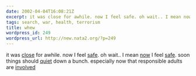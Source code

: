 ```yaml
---
date: 2002-04-04T16:08:21Z
excerpt: it was close for awhile. now I feel safe. oh wait.. I mean now...
tags: search, war, health, terrorism
title: whew
wordpress_id: 249
wordpress_url: http://new.nata2.org/?p=249
---
```


it was <a href="http://www.cnn.com/2002/HEALTH/04/04/marrying.cousins.ap/index.html">close</a> for awhile. now I feel <a href="http://www.cnn.com/2002/HEALTH/04/02/botox.approval.ap/index.html">safe</a>. oh wait.. I mean <a href="http://216.239.39.100/search?q=cache:PXpFJuqSx7IC:www.whitehouse.gov/news/releases/2001/11/20011108-13.html+war+Terrorism+destroy+Applause+patriotism&hl=en&ie=utf-8">now</a> I feel <a href="http://news.bbc.co.uk/hi/english/world/middle_east/newsid_1910000/1910925.stm">safe</a>. soon things should <a href="http://www.newscientist.com/news/news.jsp?id=ns99992094">quiet</a> down a bunch. especially now that responsible adults are <a href="http://newsvote.bbc.co.uk/hi/english/talking_point/newsid_1910000/1910288.stm">involved</a>
